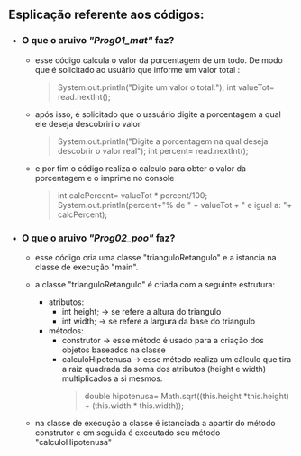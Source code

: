 ## Esplicação referente aos códigos: 
- ### O que o aruivo *"Prog01_mat"* faz? 
    - esse código calcula o valor da porcentagem de um todo. De modo que é solicitado ao usuário que informe um valor total :
        > System.out.println("Digite um valor o total:");
        > int valueTot= read.nextInt();
    
    - após isso, é solicitado que o ussuário digite a porcentagem a qual ele deseja descobriri o valor 
        > System.out.println("Digite a porcentagem na qual deseja descobrir o valor real");
        > int percent= read.nextInt(); 

    - e por fim o código realiza o calculo para obter o valor da porcentagem e o imprime no console 
        > int calcPercent= valueTot * percent/100;
        > System.out.println(percent+"% de " + valueTot + " e igual a: "+ calcPercent);

- ### O que o aruivo *"Prog02_poo"* faz?
    - esse código cria uma classe "trianguloRetangulo" e a istancia na classe de execução "main".
    - a classe "trianguloRetangulo" é criada com a seguinte estrutura: 
        - atributos: 
            * int height; -> se refere a altura do triangulo 
            * int width; -> se refere a largura da base do triangulo 
        - métodos: 
            * construtor -> esse método é usado para a criação dos objetos baseados na classe 
            * calculoHipotenusa -> esse método realiza um cálculo que tira a raiz quadrada da soma dos atributos (height e width) multiplicados a si mesmos. 
                > double hipotenusa= Math.sqrt((this.height *this.height) + (this.width * this.width)); 
    
    - na classe de execução a classe é istanciada a apartir do método construtor e em seguida é executado seu método "calculoHipotenusa"

